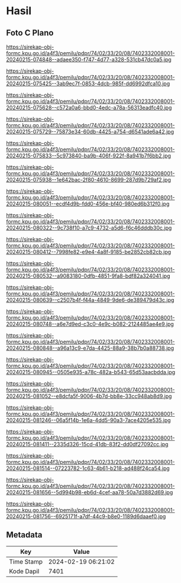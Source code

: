 # Hasil

## Foto C Plano

https://sirekap-obj-formc.kpu.go.id/a4f3/pemilu/pdpr/74/02/33/20/08/7402332008001-20240215-074848--adaee350-f747-4d77-a328-531cb47dc0a5.jpg

https://sirekap-obj-formc.kpu.go.id/a4f3/pemilu/pdpr/74/02/33/20/08/7402332008001-20240215-075425--3ab9ec7f-0853-4dcb-985f-dd6992dfca10.jpg

https://sirekap-obj-formc.kpu.go.id/a4f3/pemilu/pdpr/74/02/33/20/08/7402332008001-20240215-075628--c572a0a6-bbd0-4edc-a78a-56313eadfc40.jpg

https://sirekap-obj-formc.kpu.go.id/a4f3/pemilu/pdpr/74/02/33/20/08/7402332008001-20240215-075729--75873e34-60db-4425-a754-d6541ade6a42.jpg

https://sirekap-obj-formc.kpu.go.id/a4f3/pemilu/pdpr/74/02/33/20/08/7402332008001-20240215-075833--5c973840-ba9b-406f-922f-8a941b7f6bb2.jpg

https://sirekap-obj-formc.kpu.go.id/a4f3/pemilu/pdpr/74/02/33/20/08/7402332008001-20240215-075938--1e642bac-2f80-4610-8699-287d9b729af2.jpg

https://sirekap-obj-formc.kpu.go.id/a4f3/pemilu/pdpr/74/02/33/20/08/7402332008001-20240215-080051--ecdf4d9b-fdd0-456e-bf40-980ed6b312f0.jpg

https://sirekap-obj-formc.kpu.go.id/a4f3/pemilu/pdpr/74/02/33/20/08/7402332008001-20240215-080322--9c738f10-a7c9-4732-a5d6-f6c46dddb30c.jpg

https://sirekap-obj-formc.kpu.go.id/a4f3/pemilu/pdpr/74/02/33/20/08/7402332008001-20240215-080412--7998fe82-e9e4-4a8f-9185-be2852cb82cb.jpg

https://sirekap-obj-formc.kpu.go.id/a4f3/pemilu/pdpr/74/02/33/20/08/7402332008001-20240215-080532--a9083180-0dfb-4851-9fa8-bdf82a324041.jpg

https://sirekap-obj-formc.kpu.go.id/a4f3/pemilu/pdpr/74/02/33/20/08/7402332008001-20240215-080639--c2507b4f-f44a-4849-9de6-de389479d43c.jpg

https://sirekap-obj-formc.kpu.go.id/a4f3/pemilu/pdpr/74/02/33/20/08/7402332008001-20240215-080748--a6e7d9ed-c3c0-4e9c-b082-2124485ae4e9.jpg

https://sirekap-obj-formc.kpu.go.id/a4f3/pemilu/pdpr/74/02/33/20/08/7402332008001-20240215-080848--a96a13c9-e7da-4425-88a9-38b7b0a88738.jpg

https://sirekap-obj-formc.kpu.go.id/a4f3/pemilu/pdpr/74/02/33/20/08/7402332008001-20240215-080945--0505e935-a78c-482a-b543-65d53aacbdda.jpg

https://sirekap-obj-formc.kpu.go.id/a4f3/pemilu/pdpr/74/02/33/20/08/7402332008001-20240215-081052--e8dcfa5f-9006-4b7d-bb8e-33cc948ab8d9.jpg

https://sirekap-obj-formc.kpu.go.id/a4f3/pemilu/pdpr/74/02/33/20/08/7402332008001-20240215-081246--06a5f14b-1e6a-4dd5-90a3-7ace4205e535.jpg

https://sirekap-obj-formc.kpu.go.id/a4f3/pemilu/pdpr/74/02/33/20/08/7402332008001-20240215-081411--2335d326-15cd-41db-83f2-dd0df27092cc.jpg

https://sirekap-obj-formc.kpu.go.id/a4f3/pemilu/pdpr/74/02/33/20/08/7402332008001-20240215-081514--07223782-1c63-4b61-b218-ad488f24ca54.jpg

https://sirekap-obj-formc.kpu.go.id/a4f3/pemilu/pdpr/74/02/33/20/08/7402332008001-20240215-081656--5d994b98-eb6d-4cef-aa78-50a7d3882d69.jpg

https://sirekap-obj-formc.kpu.go.id/a4f3/pemilu/pdpr/74/02/33/20/08/7402332008001-20240215-081756--6925171f-a7df-44c9-b8e0-1189d6daaef0.jpg


## Metadata

| Key        | Value               |
| ---------- | ------------------- |
| Time Stamp | 2024-02-19 06:21:02 |
| Kode Dapil | 7401                |




